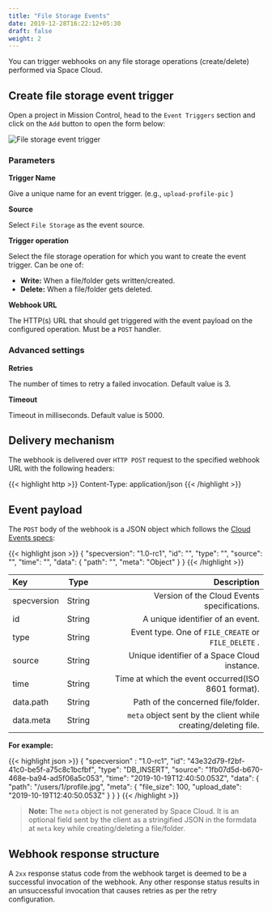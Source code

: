 ```yaml
---
title: "File Storage Events"
date: 2019-12-28T16:22:12+05:30
draft: false
weight: 2
---
```

You can trigger webhooks on any file storage operations (create/delete) performed via Space Cloud.

## Create file storage event trigger

Open a project in Mission Control, head to the `Event Triggers` section and click on the `Add` button to open the form below:

![File storage event trigger](/images/screenshots/file-trigger.png)

### Parameters

**Trigger Name**

Give a unique name for an event trigger. (e.g., `upload-profile-pic` )

**Source**

Select `File Storage` as the event source.

**Trigger operation**

Select the file storage operation for which you want to create the event trigger. Can be one of:

- **Write:** When a file/folder gets written/created.
- **Delete:** When a file/folder gets deleted.

**Webhook URL**

The HTTP(s) URL that should get triggered with the event payload on the configured operation. Must be a `POST` handler.

### Advanced settings

**Retries** 

The number of times to retry a failed invocation. Default value is 3.

**Timeout**

Timeout in milliseconds. Default value is 5000.

## Delivery mechanism

The webhook is delivered over `HTTP POST` request to the specified webhook URL with the following headers:

{{< highlight http >}}
Content-Type: application/json
{{< /highlight >}}  

## Event payload

The `POST` body of the webhook is a JSON object which follows the [Cloud Events specs](https://github.com/cloudevents/spec):

{{< highlight json >}}
{
  "specversion": "1.0-rc1",
  "id": "<unique-uuid>",
  "type": "<event-type>",
  "source": "<space-cloud-node-id>",
  "time": "<date-string>",
  "data": {
    "path": "<file-path>",
    "meta": "Object"
  }
}
{{< /highlight >}}  


| Key         | Type   |                                                                                  Description |
|:------------|--------|---------------------------------------------------------------------------------------------:|
| specversion | String |                                                  Version of the Cloud Events specifications. |
| id          | String |                                                             A unique identifier of an event. |
| type        | String |                                          Event type. One of `FILE_CREATE` or `FILE_DELETE` . |
| source      | String |                                                 Unique identifier of a Space Cloud instance. |
| time        | String |                                           Time at which the event occurred(ISO 8601 format). |
| data.path   | String |                                                           Path of the concerned file/folder. |
| data.meta   | String |                               `meta` object sent by the client while creating/deleting file. |

**For example:**

{{< highlight json >}}
{
  "specversion" : "1.0-rc1",
  "id": "43e32d79-f2bf-41c0-be5f-a75c8c1bcfbf",
  "type": "DB_INSERT",
  "source": "1fb07d5d-b670-468e-ba94-ad5f06a5c053",
  "time": "2019-10-19T12:40:50.053Z",
  "data": {
    "path": "/users/1/profile.jpg",
    "meta": {
      "file_size": 100,
      "upload_date": "2019-10-19T12:40:50.053Z"
    }
  }
}
{{< /highlight >}}

> **Note:** The `meta` object is not generated by Space Cloud. It is an optional field sent by the client as a stringified JSON in the formdata at `meta` key while creating/deleting a file/folder.  

## Webhook response structure
A `2xx` response status code from the webhook target is deemed to be a successful invocation of the webhook. Any other response status results in an unsuccessful invocation that causes retries as per the retry configuration.

<!-- ### Retry-After header
If the webhook response contains a `Retry-After` header, then the event gets redelivered once more after the duration (in seconds) found in the header. Note that the header is respected if the response status code is `429` (Too many requests).

The `Retry-After` header is useful for retrying/rate-limiting/debouncing your webhook triggers. -->


